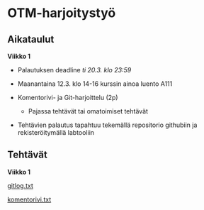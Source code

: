 # OTM-harjoitystyö

## Aikataulut

**Viikko 1**

* Palautuksen deadline *ti 20.3. klo 23:59*

* Maanantaina 12.3. klo 14-16 kurssin ainoa luento A111

* Komentorivi- ja Git-harjoittelu (2p)

	* Pajassa tehtävät tai omatoimiset tehtävät

* Tehtävien palautus tapahtuu tekemällä repositorio githubiin ja rekisteröitymällä labtooliin

## Tehtävät

**Viikko 1**

[gitlog.txt](https://github.com/lchz/otm-harjoitustyo/blob/master/laskarit/viikko1/gitlog.txt)

[komentorivi.txt](https://github.com/lchz/otm-harjoitustyo/blob/master/laskarit/viikko1/komentorivi.txt)

